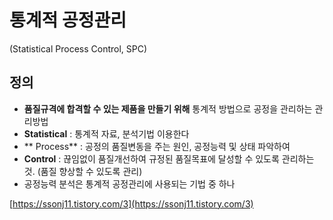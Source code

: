 # 통계적 공정관리
(Statistical Process Control, SPC)

## 정의
- **품질규격에 합격할 수 있는 제품을 만들기 위해** 통계적 방법으로 공정을 관리하는 관리방법
- **Statistical** : 통계적 자료, 분석기법 이용한다
- ** Process** : 공정의 품질변동을 주는 원인, 공정능력 및 상태 파악하여
- **Control** :  끊임없이 품질개선하여 규정된 품질목표에 달성할 수 있도록 관리하는 것. (품질 향상할 수 있도록 관리)
- 공정능력 분석은 통계적 공정관리에 사용되는 기법 중 하나

[https://ssonj11.tistory.com/3](https://ssonj11.tistory.com/3)
